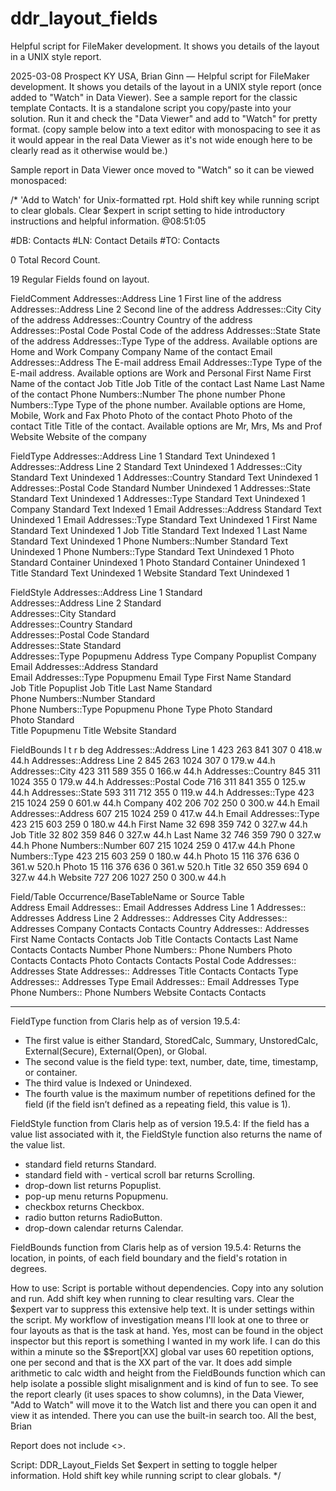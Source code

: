 # ddr_layout_fields
Helpful script for FileMaker development. It shows you details of the layout in a UNIX style report.

2025-03-08 Prospect KY USA, Brian Ginn — Helpful script for FileMaker development. It shows you details of the layout in a UNIX style report (once added to "Watch" in Data Viewer). See a sample report for the classic template Contacts. It is a standalone script you copy/paste into your solution. Run it and check the "Data Viewer" and add to "Watch" for pretty format. (copy sample below into a text editor with monospacing to see it as it would appear in the real Data Viewer as it's not wide enough here to be clearly read as it otherwise would be.)

Sample report in Data Viewer once moved to "Watch" so it can be viewed monospaced:

/*
'Add to Watch' for Unix-formatted rpt. Hold shift key while running script to clear globals.
Clear $expert in script setting to hide introductory instructions and helpful information.
@08:51:05

#DB: Contacts
#LN: Contact Details
#TO: Contacts

0 Total Record Count.

19 Regular Fields found on layout.

FieldComment
Addresses::Address Line 1        First line of the address
Addresses::Address Line 2        Second line of the address
Addresses::City                  City of the address
Addresses::Country               Country of the address
Addresses::Postal Code           Postal Code of the address
Addresses::State                 State of the address
Addresses::Type                  Type of the address. Available options are Home and Work
Company                          Company Name of the contact
Email Addresses::Address         The E-mail address
Email Addresses::Type            Type of the E-mail address. Available options are Work and Personal
First Name                       First Name of the contact
Job Title                        Job Title of the contact
Last Name                        Last Name of the contact
Phone Numbers::Number            The phone number
Phone Numbers::Type              Type of the phone number. Available options are Home, Mobile, Work and Fax
Photo                            Photo of the contact
Photo                            Photo of the contact
Title                            Title of the contact. Available options are Mr, Mrs, Ms and Prof
Website                          Website of the company

FieldType
Addresses::Address Line 1        Standard        Text       Unindexed        1
Addresses::Address Line 2        Standard        Text       Unindexed        1
Addresses::City                  Standard        Text       Unindexed        1
Addresses::Country               Standard        Text       Unindexed        1
Addresses::Postal Code           Standard        Number     Unindexed        1
Addresses::State                 Standard        Text       Unindexed        1
Addresses::Type                  Standard        Text       Unindexed        1
Company                          Standard        Text       Indexed          1
Email Addresses::Address         Standard        Text       Unindexed        1
Email Addresses::Type            Standard        Text       Unindexed        1
First Name                       Standard        Text       Unindexed        1
Job Title                        Standard        Text       Indexed          1
Last Name                        Standard        Text       Unindexed        1
Phone Numbers::Number            Standard        Text       Unindexed        1
Phone Numbers::Type              Standard        Text       Unindexed        1
Photo                            Standard        Container  Unindexed        1
Photo                            Standard        Container  Unindexed        1
Title                            Standard        Text       Unindexed        1
Website                          Standard        Text       Unindexed        1

FieldStyle
Addresses::Address Line 1        Standard        
Addresses::Address Line 2        Standard        
Addresses::City                  Standard        
Addresses::Country               Standard        
Addresses::Postal Code           Standard        
Addresses::State                 Standard        
Addresses::Type                  Popupmenu       Address Type
Company                          Popuplist       Company
Email Addresses::Address         Standard        
Email Addresses::Type            Popupmenu       Email Type
First Name                       Standard        
Job Title                        Popuplist       Job Title
Last Name                        Standard        
Phone Numbers::Number            Standard        
Phone Numbers::Type              Popupmenu       Phone Type
Photo                            Standard        
Photo                            Standard        
Title                            Popupmenu       Title
Website                          Standard        

FieldBounds                           l     t     r     b   deg
Addresses::Address Line 1           423   263   841   307     0   418.w    44.h
Addresses::Address Line 2           845   263  1024   307     0   179.w    44.h
Addresses::City                     423   311   589   355     0   166.w    44.h
Addresses::Country                  845   311  1024   355     0   179.w    44.h
Addresses::Postal Code              716   311   841   355     0   125.w    44.h
Addresses::State                    593   311   712   355     0   119.w    44.h
Addresses::Type                     423   215  1024   259     0   601.w    44.h
Company                             402   206   702   250     0   300.w    44.h
Email Addresses::Address            607   215  1024   259     0   417.w    44.h
Email Addresses::Type               423   215   603   259     0   180.w    44.h
First Name                           32   698   359   742     0   327.w    44.h
Job Title                            32   802   359   846     0   327.w    44.h
Last Name                            32   746   359   790     0   327.w    44.h
Phone Numbers::Number               607   215  1024   259     0   417.w    44.h
Phone Numbers::Type                 423   215   603   259     0   180.w    44.h
Photo                                15   116   376   636     0   361.w   520.h
Photo                                15   116   376   636     0   361.w   520.h
Title                                32   650   359   694     0   327.w    44.h
Website                             727   206  1027   250     0   300.w    44.h

Field/Table Occurrence/BaseTableName or Source Table                                   
Address         Email Addresses::  Email Addresses
Address Line 1  Addresses::        Addresses
Address Line 2  Addresses::        Addresses
City            Addresses::        Addresses
Company         Contacts           Contacts
Country         Addresses::        Addresses
First Name      Contacts           Contacts
Job Title       Contacts           Contacts
Last Name       Contacts           Contacts
Number          Phone Numbers::    Phone Numbers
Photo           Contacts           Contacts
Photo           Contacts           Contacts
Postal Code     Addresses::        Addresses
State           Addresses::        Addresses
Title           Contacts           Contacts
Type            Addresses::        Addresses
Type            Email Addresses::  Email Addresses
Type            Phone Numbers::    Phone Numbers
Website         Contacts           Contacts

__________________________________________________________ 
FieldType function from Claris help as of version 19.5.4: 
- The first value is either Standard, StoredCalc, Summary, UnstoredCalc, External(Secure), External(Open), or Global. 
- The second value is the field type: text, number, date, time, timestamp, or container. 
- The third value is Indexed or Unindexed. 
- The fourth value is the maximum number of repetitions defined for the field (if the field isn’t defined as a repeating field, this value is 1). 

FieldStyle function from Claris help as of version 19.5.4: 
If the field has a value list associated with it, the FieldStyle function also returns the name of the value list. 
- standard field returns Standard. 
- standard field with - vertical scroll bar returns Scrolling. 
- drop-down list returns Popuplist. 
- pop-up menu returns Popupmenu. 
- checkbox returns Checkbox. 
- radio button returns RadioButton. 
- drop-down calendar returns Calendar. 

FieldBounds function from Claris help as of version 19.5.4: 
Returns the location, in points, of each field boundary and the field's rotation in degrees. 

How to use: 
 Script is portable without dependencies. Copy into any solution and run. Add shift key when running to clear resulting vars. Clear the $expert var to suppress this extensive help text. It is under settings within the script. My workflow of investigation means I'll look at one to three or four layouts as that is the task at hand. Yes, most can be found in the object inspector but this report is something I wanted in my work life. I can do this within a minute so the $$report[XX] global var uses 60 repetition options, one per second and that is the XX part of the var. It does add simple arithmetic to calc width and height from the FieldBounds function which can help isolate a possible slight misalignment and is kind of fun to see. To see the report clearly (it uses spaces to show columns), in the Data Viewer, "Add to Watch" will move it to the Watch list and there you can open it and view it as intended. There you can use the built-in search too. 
All the best, Brian

Report does not include <<Merge Fields>>.

Script: DDR_Layout_Fields
Set $expert in setting to toggle helper information.
Hold shift key while running script to clear globals.
*/
